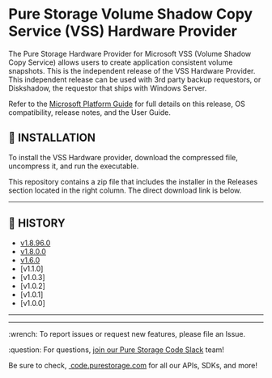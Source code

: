 # Pure Storage Volume Shadow Copy Service (VSS) Hardware Provider

The Pure Storage Hardware Provider for Microsoft VSS (Volume Shadow Copy Service) allows users to create application consistent volume snapshots. This is the independent release of the VSS Hardware Provider. This independent release can be used with 3rd party backup requestors, or Diskshadow, the requestor that ships with Windows Server.

Refer to the [Microsoft Platform Guide](https://support.purestorage.com/Solutions/Microsoft_Platform_Guide/Microsoft_Integration_Releases/Volume_Shadow_Copy_Service_(VSS)_Hardware_Provider) for full details on this release, OS compatibility, release notes, and the User Guide.

## :floppy_disk: INSTALLATION
To install the VSS Hardware provider, download the compressed file, uncompress it, and run the executable.

This repository contains a zip file that includes the installer in the Releases section located in the right column. The direct download link is below.

<!-- wp:separator -->
<hr class="wp-block-separator"/>
<!-- /wp:separator -->

## :date: HISTORY
* [v1.8.96.0](https://github.com/PureStorage-Connect/VSS-Provider/releases/tag/v1.8.96.0)
* [v1.8.0.0](https://github.com/PureStorage-Connect/VSS-Provider/releases/tag/v1.8.0.0)
* [v1.6.0](https://github.com/PureStorage-Connect/VSS-Provider/releases/tag/v1.6.0)
* [v1.1.0]
* [v1.0.3]
* [v1.0.2]
* [v1.0.1]
* [v1.0.0]


<!-- wp:separator -->
<hr class="wp-block-separator"/>
<!-- /wp:separator -->

<!-- wp:separator -->
<hr class="wp-block-separator"/>
<!-- /wp:separator -->
<p>:wrench: To report issues or request new features, please file an Issue.</p>
<!-- /wp:paragraph -->

<!-- wp:paragraph -->
<p>:question: For questions,&nbsp;<a href="https://codeinvite.purestorage.com/">join our Pure Storage Code Slack</a>&nbsp;team!</p>
<!-- /wp:paragraph -->

<!-- wp:paragraph -->
<p>Be sure to check,&nbsp;<a href="https://code.purestorage.com/"> code.purestorage.com</a> for all our APIs, SDKs, and more!</p>
<!-- /wp:paragraph -->

